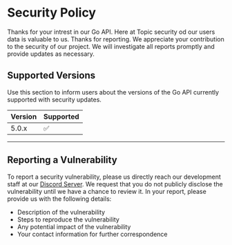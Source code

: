 # Security Policy

Thanks for your intrest in our Go API. Here at Topic security od our users data is valuable to us. Thanks for reporting. We appreciate your contribution to the security of our project. We will investigate all reports promptly and provide updates as necessary.

## Supported Versions

Use this section to inform users about the versions of the Go API currently supported with security updates.

| Version | Supported          |
| ------- | ------------------ |
| 5.0.x   | :white_check_mark: |
--------------------------------

## Reporting a Vulnerability

To report a security vulnerability, please us directly reach our development staff at our [Discord Server](https://discord.gg/GJGbMXENtp). We request that you do not publicly disclose the vulnerability until we have a chance to review it. In your report, please provide us with the following details:

- Description of the vulnerability
- Steps to reproduce the vulnerability
- Any potential impact of the vulnerability
- Your contact information for further correspondence
